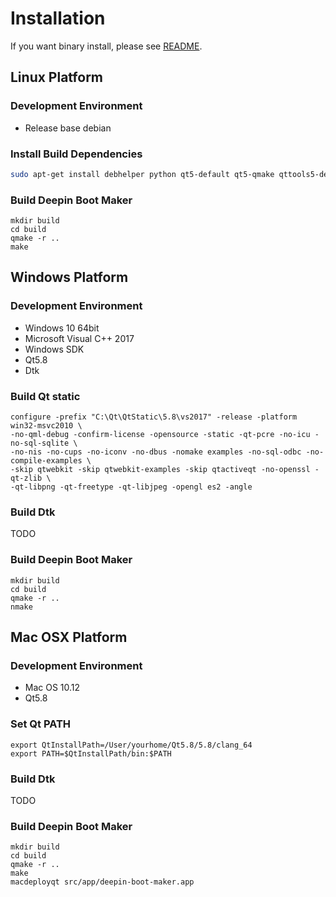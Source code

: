 # Installation

If you want binary install, please see [README](README.md).

## Linux Platform

### Development Environment

- Release base debian

### Install Build Dependencies

```bash
sudo apt-get install debhelper python qt5-default qt5-qmake qttools5-dev-tools libstartup-notification0-dev libxcb-util0-dev libdtkwidget-dev
```

### Build Deepin Boot Maker

```
mkdir build
cd build
qmake -r ..
make
```

## Windows Platform

### Development Environment

- Windows 10 64bit
- Microsoft Visual C++ 2017
- Windows SDK
- Qt5.8
- Dtk

### Build Qt static

```
configure -prefix "C:\Qt\QtStatic\5.8\vs2017" -release -platform win32-msvc2010 \
-no-qml-debug -confirm-license -opensource -static -qt-pcre -no-icu -no-sql-sqlite \
-no-nis -no-cups -no-iconv -no-dbus -nomake examples -no-sql-odbc -no-compile-examples \
-skip qtwebkit -skip qtwebkit-examples -skip qtactiveqt -no-openssl -qt-zlib \
-qt-libpng -qt-freetype -qt-libjpeg -opengl es2 -angle
```

### Build Dtk

TODO

### Build Deepin Boot Maker

```
mkdir build
cd build
qmake -r ..
nmake
```


## Mac OSX Platform

### Development Environment

- Mac OS 10.12
- Qt5.8

### Set Qt PATH

```
export QtInstallPath=/User/yourhome/Qt5.8/5.8/clang_64
export PATH=$QtInstallPath/bin:$PATH
```
### Build Dtk

TODO

### Build Deepin Boot Maker

```
mkdir build
cd build
qmake -r ..
make
macdeployqt src/app/deepin-boot-maker.app
```
